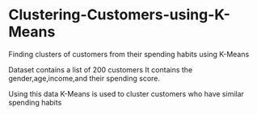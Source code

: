 # Clustering-Customers-using-K-Means
Finding clusters of customers from their spending habits using K-Means


Dataset contains a list of 200 customers 
It contains the gender,age,income,and their spending score.

Using this data K-Means is used to cluster customers who have similar spending habits
